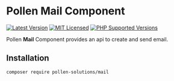 # Pollen Mail Component

[![Latest Version](https://img.shields.io/badge/release-1.0.0-blue?style=for-the-badge)](https://www.presstify.com/pollen-solutions/mail/)
[![MIT Licensed](https://img.shields.io/badge/license-MIT-green?style=for-the-badge)](LICENSE.md)
[![PHP Supported Versions](https://img.shields.io/badge/PHP->=7.4-8892BF?style=for-the-badge&logo=php)](https://www.php.net/supported-versions.php)

Pollen **Mail** Component provides an api to create and send email. 

## Installation

```bash
composer require pollen-solutions/mail
```
